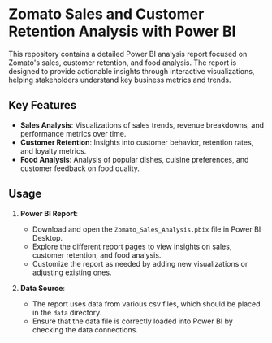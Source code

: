 # Zomato Sales and Customer Retention Analysis with Power BI

This repository contains a detailed Power BI analysis report focused on Zomato's sales, customer retention, and food analysis. The report is designed to provide actionable insights through interactive visualizations, helping stakeholders understand key business metrics and trends.

## Key Features

- **Sales Analysis**: Visualizations of sales trends, revenue breakdowns, and performance metrics over time.
- **Customer Retention**: Insights into customer behavior, retention rates, and loyalty metrics.
- **Food Analysis**: Analysis of popular dishes, cuisine preferences, and customer feedback on food quality.
  
## Usage

1. **Power BI Report**:
   - Download and open the `Zomato_Sales_Analysis.pbix` file in Power BI Desktop.
   - Explore the different report pages to view insights on sales, customer retention, and food analysis.
   - Customize the report as needed by adding new visualizations or adjusting existing ones.

2. **Data Source**:
   - The report uses data from various csv files, which should be placed in the `data` directory.
   - Ensure that the data file is correctly loaded into Power BI by checking the data connections.
